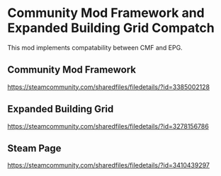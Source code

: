 # Community Mod Framework and Expanded Building Grid Compatch #
This mod implements compatability between CMF and EPG.

## Community Mod Framework ##
https://steamcommunity.com/sharedfiles/filedetails/?id=3385002128

## Expanded Building Grid ##
https://steamcommunity.com/sharedfiles/filedetails/?id=3278156786

## Steam Page ##
https://steamcommunity.com/sharedfiles/filedetails/?id=3410439297